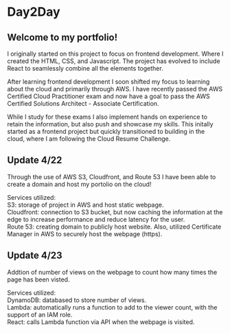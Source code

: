 # Day2Day
<h2>Welcome to my portfolio!</h2>
<p>I originally started on this project to focus on frontend development. Where I created the HTML, CSS, and Javascript. The project has evolved to include React to seamlessly combine all the elements together.
</p>

<p>After learning frontend development I soon shifted my focus to learning about the cloud and primarily through AWS. I have recently passed the AWS Certified Cloud Practitioner exam and now have a goal to pass the AWS Certified Solutions Architect - Associate Certification.</p>

<p>While I study for these exams I also implement hands on experience to retain the information, but also push and showcase my skills. This initally started as a frontend project but quickly transitioned to building in the cloud, where I am following the Cloud Resume Challenge.
</p>

<h2>Update 4/22</h2>

<p>Through the use of AWS S3, Cloudfront, and Route 53 I have been able to create a domain and host my portolio on the cloud!</p>

<p>Services utilized:<br>
S3: storage of project in AWS and host static webpage.<br>
Cloudfront: connection to S3 bucket, but now caching the information at the edge to increase performance and reduce latency for the user.<br>
Route 53: creating domain to publicly host website. Also, utilized Certificate Manager in AWS to securely host the webpage (https).<br>
</p>

<h2>Update 4/23</h2>

<p>Addtion of number of views on the webpage to count how many times the page has been visted.</p>

<p>Services utilized:<br>
DynamoDB: databased to store number of views.<br>
Lambda: automatically runs a function to add to the viewer count, with the support of an IAM role.<br>
React: calls Lambda function via API when the webpage is visited.<br>
</p>
